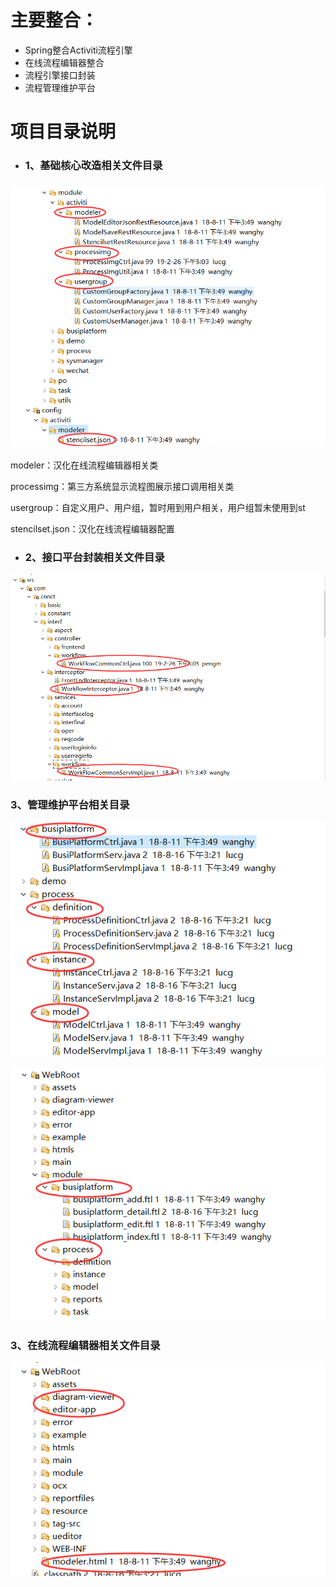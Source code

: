 # 主要整合：

* Spring整合Activiti流程引擎
* 在线流程编辑器整合
* 流程引擎接口封装
* 流程管理维护平台

# 项目目录说明

* ### 1、基础核心改造相关文件目录

### ![](/assets/activiti_dir_07.png)

modeler：汉化在线流程编辑器相关类

processimg：第三方系统显示流程图展示接口调用相关类

usergroup：自定义用户、用户组，暂时用到用户相关，用户组暂未使用到st

stencilset.json：汉化在线流程编辑器配置

* ### 2、接口平台封装相关文件目录

![](/assets/activiti_dir_01.png)

### 3、管理维护平台相关目录

![](/assets/activiti_dir_02.png)

![](/assets/activiti_dir_03.png)

### 3、在线流程编辑器相关文件目录

![](/assets/activiti_dir_08.png)

